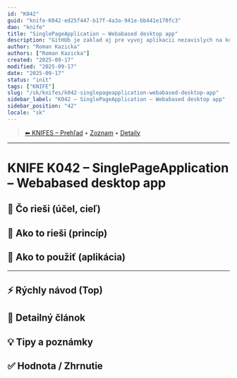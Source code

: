 ```yaml
---
id: "K042"
guid: "knife-K042-ed25f447-b17f-4a3a-941e-bb441e170fc3"
dao: "knife"
title: "SinglePageApplication – Webabased desktop app"
description: "GitHUb je zaklad aj pre vyvoj aplikacii nezavislych na koncovom zariadenie SPA"
author: "Roman Kazicka"
authors: ["Roman Kazicka"]
created: "2025-09-17"
modified: "2025-09-17"
date: "2025-09-17"
status: "init"
tags: ["KNIFE"]
slug: "/sk/knifes/k042-singlepageapplication-webabased-desktop-app"
sidebar_label: "K042 – SinglePageApplication – Webabased desktop app"
sidebar_position: "42"
locale: "sk"
---
```

<!-- body:start -->

<!-- nav:knifes -->
> [⬅ KNIFES – Prehľad](/sk/knifes/knifesOverview) • [Zoznam](../KNIFE_Overview_List.md) • [Detaily](../KNIFE_Overview_Details.md)
---
# KNIFE K042 – SinglePageApplication – Webabased desktop app

## 🎯 Čo rieši (účel, cieľ)

## 🧩 Ako to rieši (princíp)

## 🧪 Ako to použiť (aplikácia)

---

## ⚡ Rýchly návod (Top)

## 📜 Detailný článok

## 💡 Tipy a poznámky

## ✅ Hodnota / Zhrnutie
